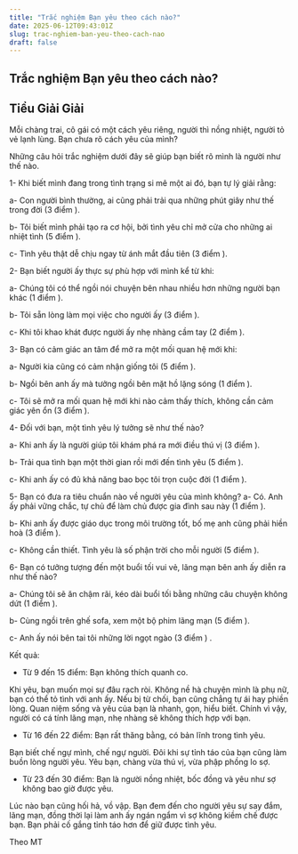 ```yaml
---
title: "Trắc nghiệm Bạn yêu theo cách nào?"
date: 2025-06-12T09:43:01Z
slug: trac-nghiem-ban-yeu-theo-cach-nao
draft: false
---
```


## Trắc nghiệm Bạn yêu theo cách nào?

## Tiểu Giải Giải

Mỗi chàng trai, cô gái có một cách yêu riêng, người thì nồng nhiệt, người tỏ vẻ lạnh lùng. Bạn chưa rõ cách yêu của mình?

Những câu hỏi trắc nghiệm dưới đây sẽ giúp bạn biết rõ mình là người như thế nào.

1- Khi biết mình đang trong tình trạng si mê một ai đó, bạn tự lý giải rằng:

a- Con người bình thường, ai cũng phải trải qua những phút giây như thế trong đời (3 điểm ).

b- Tôi biết mình phải tạo ra cơ hội, bởi tình yêu chỉ mở cửa cho những ai nhiệt tình (5 điểm ).

c- Tình yêu thật dễ chịu ngay từ ánh mắt đầu tiên (3 điểm ).

2- Bạn biết người ấy thực sự phù hợp với mình kể từ khi:

a- Chúng tôi có thể ngồi nói chuyện bên nhau nhiều hơn những người bạn khác (1 điểm ).

b- Tôi sẵn lòng làm mọi việc cho người ấy (3 điểm ).

c- Khi tôi khao khát được người ấy nhẹ nhàng cầm tay (2 điểm ).

3- Bạn có cảm giác an tâm để mở ra một mối quan hệ mới khi:

a- Người kia cũng có cảm nhận giống tôi (5 điểm ).

b- Ngồi bên anh ấy mà tưởng ngồi bên mặt hồ lặng sóng (1 điểm ).

c- Tôi sẽ mở ra mối quan hệ mới khi nào cảm thấy thích, không cần cảm giác yên ổn (3 điểm ).

4- Đối với bạn, một tình yêu lý tưởng sẽ như thế nào?

a- Khi anh ấy là người giúp tôi khám phá ra mới điều thú vị (3 điểm ).

b- Trải qua tình bạn một thời gian rồi mới đến tình yêu (5 điểm ).

c- Khi anh ấy có đủ khả năng bao bọc tôi trọn cuộc đời (1 điểm ).

5- Bạn có đưa ra tiêu chuẩn nào về người yêu của mình không?
a- Có. Anh ấy phải vững chắc, tự chủ để làm chủ được gia đình sau này (1 điểm ).

b- Khi anh ấy được giáo dục trong môi trường tốt, bố mẹ anh cũng phải hiền hoà (3 điểm ).

c- Không cần thiết. Tình yêu là số phận trời cho mỗi người (5 điểm ).

6- Bạn có tưởng tượng đến một buổi tối vui vẻ, lãng mạn bên anh ấy diễn ra như thế nào?

a- Chúng tôi sẽ ăn chậm rãi, kéo dài buổi tối bằng những câu chuyện không dứt (1 điểm ).

b- Cùng ngồi trên ghế sofa, xem một bộ phim lãng mạn (5 điểm ).

c- Anh ấy nói bên tai tôi những lời ngọt ngào (3 điểm ) .

Kết quả:

- Từ 9 đến 15 điểm: Bạn không thích quanh co. 

Khi yêu, bạn muốn mọi sự đâu rạch ròi. Không nề hà chuyện mình là phụ nữ, bạn có thể tỏ tình với anh ấy. Nếu bị từ chối, bạn cũng chẳng tự ái hay phiền lòng. Quan niệm sống và yêu của bạn là nhanh, gọn, hiểu biết. Chính vì vậy, người có cá tính lãng mạn, nhẹ nhàng sẽ không thích hợp với bạn.

- Từ 16 đến 22 điểm: Bạn rất thăng bằng, có bản lĩnh trong tình yêu.

Bạn biết chế ngự mình, chế ngự người. Đôi khi sự tỉnh táo của bạn cũng làm buồn lòng người yêu. Yêu bạn, chàng vừa thú vị, vừa phập phồng lo sợ.

- Từ 23 đến 30 điểm: Bạn là người nồng nhiệt, bốc đồng và yêu như sợ không bao giờ được yêu. 

Lúc nào bạn cũng hối hả, vồ vập. Bạn đem đến cho người yêu sự say đắm, lãng mạn, đồng thời lại làm anh ấy ngán ngẩm vì sợ không kiềm chế được bạn. Bạn phải cố gắng tỉnh táo hơn để giữ được tình yêu.

Theo MT